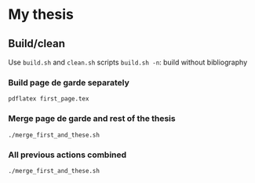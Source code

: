 # My thesis

## Build/clean
Use `build.sh` and `clean.sh` scripts
`build.sh -n`: build without bibliography

### Build page de garde separately
`pdflatex first_page.tex`

### Merge page de garde and rest of the thesis
`./merge_first_and_these.sh`

### All previous actions combined
`./merge_first_and_these.sh`